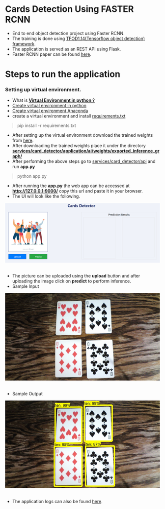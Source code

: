 # Cards Detection Using FASTER RCNN

- End to end object detection project using Faster RCNN.
- The training is done using [TFOD1.14(Tensorflow object detection) framework](https://tensorflow-object-detection-api-tutorial.readthedocs.io/en/tensorflow-1.14/).
- The application is served as an REST API using Flask.
- Faster RCNN paper can be found [here](https://arxiv.org/pdf/1506.01497.pdf).


# Steps to run the application 

### Setting up  virtual environment.

- What is [**Virtual Environment in python ?**](https://www.geeksforgeeks.org/python-virtual-environment/)
- [Create virtual environment in python](https://www.geeksforgeeks.org/creating-python-virtual-environment-windows-linux/)
- [Create virtual environment Anaconda](https://www.geeksforgeeks.org/set-up-virtual-environment-for-python-using-anaconda/)
- create a virtual environment and install [requirements.txt](https://github.com/R-aryan/Cards_Detection_Using_FASTER-RCNN/blob/develop/requirements.txt)

> pip install -r requirements.txt

- After setting up the virtual environment download the trained weights from [here](https://drive.google.com/file/d/1AckrDU2sNq9l1tW-Pb2xWYnFCcEVgNkx/view?usp=sharing).
- After downloading the trained weights place it under the directory [**services/card_detector/application/ai/weights/exported_inference_graph/**](https://github.com/R-aryan/Cards_Detection_Using_FASTER-RCNN/tree/develop/services/card_detector/application/ai/weights/exported_inference_graph)
- After performing the above steps go to [services/card_detector/api](https://github.com/R-aryan/Cards_Detection_Using_FASTER-RCNN/tree/develop/services/card_detector/api) and run **app.py**
> python app.py
- After running the **app.py** the web app can be accessed at **http://127.0.0.1:9000/** copy this url and paste it in your browser.
- The UI will look like the following.

![Sample UI](https://github.com/R-aryan/Cards_Detection_Using_FASTER-RCNN/blob/develop/msc/sample_ui.png)
  <br>
  <br>

- The picture can be uploaded using the **upload** button and after uploading the image click on **predict** to perform inference.
- Sample Input

![Sample Input](https://github.com/R-aryan/Cards_Detection_Using_FASTER-RCNN/blob/develop/services/card_detector/images/input_images/input_image_25.384023.jpg)
  <br>
  <br>

- Sample Output

![Sample output](https://github.com/R-aryan/Cards_Detection_Using_FASTER-RCNN/blob/develop/services/card_detector/images/output_images/output_image_37.152636.jpg)
  <br>
  <br>

- The application logs can also be found [here](https://github.com/R-aryan/Cards_Detection_Using_FASTER-RCNN/tree/develop/services/card_detector/logs).